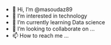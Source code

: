 - 👋 Hi, I’m @masoudaz89
- 👀 I’m interested in technology
- 🌱 I’m currently learning Data science
- 💞️ I’m looking to collaborate on ...
- 📫 How to reach me ...

<!---
masoudaz89/masoudaz89 is a ✨ special ✨ repository because its `README.md` (this file) appears on your GitHub profile.
You can click the Preview link to take a look at your changes.
--->
